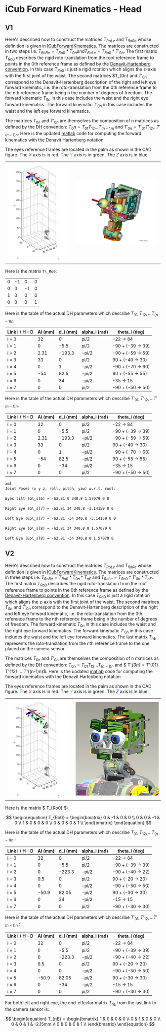 # iCub Forward Kinematics - Head

## V1
Here's described how to construct the matrices $T_{RoLe}$ and $T_{RoRe}$ whose definition is given in [ICubForwardKinematics](./icub-forward-kinematics.md). The matrices are constructed in two steps i.e. $T_{RoRe} = T_{Ro0} * T_{0n} and T_{RoLe} = T_{Ro0} * T'_{0n}$. The first matrix $T_{Ro0}$ describes the rigid roto-translation from the root reference frame to points in the 0th reference frame as defined by the [Denavit-Hartenberg convention](./assets/chap3-forward-kinematics.pdf). In this case $T_{Ro0}$ is just a rigid rotation which aligns the z-axis with the first joint of the waist. The second matrices $T_{0n} and $T'_{0n}$ correspond to the Denavit-Hartenberg description of the right and left eye forward kinematic, i.e. the roto-translation from the 0th reference frame to the nth reference frame being n the number of degrees of freedom. The forward kinematic $T_{0n}$ in this case includes the waist and the right eye forward kinematics. The forward kinematic $T'_{0n}$ in this case includes the waist and the left eye forward kinematics.

The matrices $T_{0n}$ and $T'_{0n}$ are themselves the composition of n matrices as defined by the DH convention: $T_0n = T_{01} T_{12} ... T_{(n-1)n}$ and $T'_{0n} = T'_{01} T'_{12} ... T'_{(n-1)n}$.
Here is the updated [matlab](./assets/ICubFwdKinNew.zip) code for computing the forward kinematics with the Denavit Hartenberg notation

The eyes reference frames are located in the palm as shown in the CAD figure. 
The <font color=#ff2e31>$X$</font> axis is in red. The <font color=#2BE01B>$Y$</font> axis is in green. The <font color=#0030f2>$Z$</font> axis is in blue. 

|   |   |
|---|---|
|![img-1](./img/HeadFwdKinNew.jpg) | ![img-2](./img/HeadCADRefFrame.jpg)|

Here is the matrix `T\_Ro0`:

|     |     |     |     |
|-----|-----|-----|-----|
| 0   | -1  | 0   | 0   |
| 0   | 0   | -1  | 0   |
| 1   | 0   | 0   | 0   |
| 0   | 0   | 0   | 1   |

Here is the table of the actual DH parameters which describe $T_{01},
T_{12}, ... T_{(n-1)n}$.

| Link i / H – D | Ai (mm) | d\_i (mm) | alpha\_i (rad) | theta\_i (deg)       |
|----------------|---------|-----------|----------------|----------------------|
| i = 0          | 32      | 0         | pi/2           | -22 -&gt; 84         |
| i = 1          | 0       | -5.5      | pi/2           | -90 + (-39 -&gt; 39) |
| i = 2          | 2.31    | -193.3    | -pi/2          | -90 + (-59 -&gt; 59) |
| i = 3          | 33      | 0         | pi/2           | 90 + (-40 -&gt; 30)  |
| i = 4          | 0       | 1         | -pi/2          | -90 + (-70 -&gt; 60) |
| i = 5          | -54     | 82.5      | -pi/2          | 90 + (-55 -&gt; 55)  |
| i = 6          | 0       | 34        | -pi/2          | -35 -&gt; 15         |
| i = 7          | 0       | 0         | pi/2           | -90 + (-50 -&gt; 50) |

Here is the table of the actual DH parameters which describe $T'_{01},
T'_{12}, ... T'_{(n-1)n}$.

| Link i / H – D | Ai (mm) | d\_i (mm) | alpha\_i (rad) | theta\_i (deg)       |
|----------------|---------|-----------|----------------|----------------------|
| i = 0          | 32      | 0         | pi/2           | -22 -&gt; 84         |
| i = 1          | 0       | -5.5      | pi/2           | -90 + (-39 -&gt; 39) |
| i = 2          | 2.31    | -193.3    | -pi/2          | -90 + (-59 -&gt; 59) |
| i = 3          | 33      | 0         | pi/2           | 90 + (-40 -&gt; 30)  |
| i = 4          | 0       | 1         | -pi/2          | -90 + (-70 -&gt; 60) |
| i = 5          | -54     | 82.5      | -pi/2          | 90 + (-55 -&gt; 55)  |
| i = 6          | 0       | -34       | -pi/2          | -35 -&gt; 15         |
| i = 7          | 0       | 0         | pi/2           | -90 + (-50 -&gt; 50) |

```
xml
Joint Poses (x y z, roll, pitch, yaw) w.r.t. root:

Eyes tilt (G\_sl6) = -62.81 0 340.8 1.57079 0 0

Right Eye (G\_sl7) = -62.81 34 340.8 -3.14159 0 0

Left Eye (Gp\_sl7) = -62.81 -34 340.8 -3.14159 0 0

Right Eye (G\_sl8) = -62.81 34 340.8 0 1.57079 0

Left Eye (Gp\_sl8) = -62.81 -34 340.8 0 1.57079 0
```
## V2
Here's described how to construct the matrices $T_{RoLe}$ and $T_{RoRe}$ whose definition is given in [ICubForwardKinematics](./icub-forward-kinematics.md). The matrices are constructed in three steps i.e. $T_{RoRe} = T_{Ro0} * T_{0n} * T_{nE}$ and $T_{RoLe} = T_{Ro0} * T'_{0n} * T_{nE}$. The first matrix $T_{Ro0}$ describes the rigid roto-translation from the root reference frame to points in the 0th reference frame as defined by the [Denavit-Hartenberg convention](./assets/chap3-forward-kinematics.pdf). In this case $T_{Ro0}$ is just a rigid rotation which aligns the z-axis with the first joint of the waist. The second matrices $T_{0n}$ and $T'_{0n}$ correspond to the Denavit-Hartenberg description of the right and left eye forward kinematic, i.e. the roto-translation from the 0th reference frame to the nth reference frame being n the number of degrees of freedom. The forward kinematic $T_{0n}$ in this case includes the waist and the right eye forward kinematics. The forward kinematic $T'_{0n}$ in this case includes the waist and the left eye forward kinematics. The last matrix  $T_{nE}$ represents the roto-translation from the nth reference frame to the one placed on the camera sensor.

The matrices $T_{0n}$ and $T'_{0n}$ are themselves the composition of n matrices as defined by the DH convention: $T_{0n} = T_{01} T_{12} ... T_{(n-1)n}$  and  $ T'_{0n} = T'_{01} T'_{12} ... T'_{(n-1)n}$.
Here is the updated [matlab](./assets/ICubFwdKinNewV2.zip) code for computing the forward kinematics with the Denavit Hartenberg notation

The eyes reference frames are located in the palm as shown in the CAD figure. 
The <font color=#ff2e31>$X$</font> axis is in red. The <font color=#2BE01B> $Y$</font> axis is in green. The <font color=#0030f2> $Z$</font> axis is in blue.

|   |   |
|---|---|
|![img-1](./img/HeadFwdKinNew.jpg) | ![img-2](./img/HeadCADRefFrameV2.jpg)|

Here is the matrix $ T_{Ro0} $:

$$
\begin{equation}
T_{Ro0} = 
\begin{bmatrix}
0 & -1 & 0 & 0 \\
0 & 0 & -1 & 0 \\
1 & 0 & 0 & 0 \\
0 & 0 & 0 & 1 \\
\end{bmatrix}
\end{equation}
$$

Here is the table of the actual DH parameters which describe $T_{01},T_{12}, \dots T_{(n-1)n}$ :

| Link i / H – D | Ai (mm) | d\_i (mm) | alpha\_i (rad) | theta\_i (deg)       |
|----------------|---------|-----------|----------------|----------------------|
| i = 0          | 32      | 0         | pi/2           | -22 -&gt; 84         |
| i = 1          | 0       | -5.5      | pi/2           | -90 + (-39 -&gt; 39) |
| i = 2          | 0       | -223.3    | -pi/2          | -90 + (-40 -&gt; 22) |
| i = 3          | 9.5     | 0         | pi/2           | 90 + (-20 -&gt; 20)  |
| i = 4          | 0       | 0         | -pi/2          | -90 + (-50 -&gt; 50) |
| i = 5          | -50.9   | 82.05     | -pi/2          | 90 + (-30 -&gt; 30)  |
| i = 6          | 0       | 34        | -pi/2          | -15 -&gt; 15         |
| i = 7          | 0       | 0         | pi/2           | -90 + (-30 -&gt; 30) |

Here is the table of the actual DH parameters which describe $T'_{01},T'_{12}, \dots T'_{(n-1)n}$ :

| Link i / H – D | Ai (mm) | d\_i (mm) | alpha\_i (rad) | theta\_i (deg)       |
|----------------|---------|-----------|----------------|----------------------|
| i = 0          | 32      | 0         | pi/2           | -22 -&gt; 84         |
| i = 1          | 0       | -5.5      | pi/2           | -90 + (-39 -&gt; 39) |
| i = 2          | 0       | -223.3    | -pi/2          | -90 + (-40 -&gt; 22) |
| i = 3          | 9.5     | 0         | pi/2           | 90 + (-20 -&gt; 20)  |
| i = 4          | 0       | 0         | -pi/2          | -90 + (-50 -&gt; 50) |
| i = 5          | -50.9   | 82.05     | -pi/2          | 90 + (-30 -&gt; 30)  |
| i = 6          | 0       | -34       | -pi/2          | -15 -&gt; 15         |
| i = 7          | 0       | 0         | pi/2           | -90 + (-30 -&gt; 30) |

For both left and right eye, the end-effector matrix $T_{nE}$ from the last link to the camera sensor is:

$$
\begin{equation}
T_{nE} = 
\begin{bmatrix}
1 & 0 & 0 & 0 \\
0 & 1 & 0 & 0 \\
0 & 0 & 1 & -2.15mm \\
0 & 0 & 0 & 1 \\
\end{bmatrix}
\end{equation}
$$
